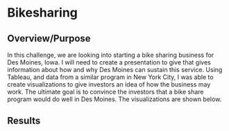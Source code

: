 # Bikesharing

## Overview/Purpose

In this challenge, we are looking into starting a bike sharing business for Des Moines, Iowa.  I will need to create a presentation to give that gives information about how and why Des Moines can sustain this service.  Using Tableau, and data from a similar program in New York City, I was able to create visualizations to give investors an idea of how the business may work.  The ultimate goal is to convince the investors that a bike share program would do well in Des Moines. The visualizations are shown below.

## Results

